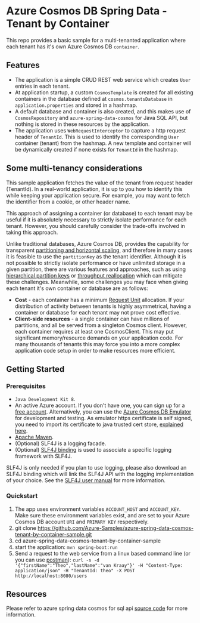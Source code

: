 # Azure Cosmos DB Spring Data - Tenant by Container

This repo provides a basic sample for a multi-tenanted application where each tenant has it's own Azure Cosmos DB `container`.

## Features

- The application is a simple CRUD REST web service which creates `User` entries in each tenant. 
- At application startup, a custom `CosmosTemplate` is created for all existing containers in the database defined at `cosmos.tenantsDatabase` in `application.properties` and stored in a hashmap. 
- A default database and container is also created, and this makes use of `CosmosRepository` and `azure-spring-data-cosmos` for Java SQL API, but nothing is stored in these resources by the application.
- The application uses `WebRequestInterceptor` to capture a http request header of `TenantId`. This is used to identify the corresponding `User` container (tenant) from the hashmap. A new template and container will be dynamically created if none exists for `TenantId` in the hashmap.

## Some multi-tenancy considerations

This sample application fetches the value of the tenant from request header (TenantId). In a real-world application, it is up to you how to identify this while keeping your application secure. For example, you may want to fetch the identifier from a cookie, or other header name.

This approach of assigning a container (or database) to each tenant may be useful if it is absolutely necessary to strictly isolate performance for each tenant. However, you should carefully consider the trade-offs involved in taking this approach. 

Unlike traditional databases, Azure Cosmos DB, provides the capability for transparent [partitioning and horizontal scaling](https://learn.microsoft.com/azure/cosmos-db/partitioning-overview), and therefore in many cases it is feasible to use the `partitionKey` as the tenant identifier. Although it is not possible to strictly isolate performance or have unlimited storage in a given partition, there are various features and approaches, such as using [hierarchical partition keys](https://learn.microsoft.com/azure/cosmos-db/hierarchical-partition-keys) or [throughput reallocation](https://learn.microsoft.com/azure/cosmos-db/sql/distribute-throughput-across-partitions) which can mitigate these challenges. Meanwhile, some challenges you may face when giving each tenant it's own container or database are as follows:

- **Cost** - each container has a minimum [Request Unit](https://learn.microsoft.com/azure/cosmos-db/request-units) allocation. If your distribution of activity between tenants is highly asymmetrical, having a container or database for each tenant may not prove cost effective.
- **Client-side resources** - a single container can have millions of partitions, and all be served from a singleton Cosmos client. However, each container requires at least one CosmosClient. This may put significant memory/resource demands on your application code. For many thousands of tenants this may force you into a more complex application code setup in order to make resources more efficient. 




## Getting Started

### Prerequisites

- `Java Development Kit 8`.
- An active Azure account. If you don't have one, you can sign up for a [free account](https://azure.microsoft.com/free/). Alternatively, you can use the [Azure Cosmos DB Emulator](https://docs.microsoft.com/en-us/azure/cosmos-db/local-emulator) for development and testing. As emulator https certificate is self signed, you need to import its certificate to java trusted cert store, [explained here](https://docs.microsoft.com/en-us/azure/cosmos-db/local-emulator-export-ssl-certificates).
- [Apache Maven](https://maven.apache.org/install.html).
- (Optional) SLF4J is a logging facade.
- (Optional) [SLF4J binding](http://www.slf4j.org/manual.html) is used to associate a specific logging framework with SLF4J.


SLF4J is only needed if you plan to use logging, please also download an SLF4J binding which will link the SLF4J API with the logging implementation of your choice. See the [SLF4J user manual](http://www.slf4j.org/manual.html) for more information.

### Quickstart

1. The app uses environment variables `ACCOUNT_HOST` and `ACCOUNT_KEY`. Make sure these environment variables exist, and are set to your Azure Cosmos DB account `URI` and `PRIMARY KEY` respectively.
1. git clone https://github.com/Azure-Samples/azure-spring-data-cosmos-tenant-by-container-sample.git
1. cd azure-spring-data-cosmos-tenant-by-container-sample
1. start the application: `mvn spring-boot:run`
1. Send a request to the web service from a linux based command line (or you can use [postman](https://www.postman.com/downloads/)): `curl -s -d '{"firstName":"Theo","lastName":"van Kraay"}' -H "Content-Type: application/json" -H "TenantId: theo" -X POST http://localhost:8080/users`


## Resources

Please refer to azure spring data cosmos for sql api [source code](https://github.com/Azure/azure-sdk-for-java/tree/master/sdk/cosmos) for more information.
